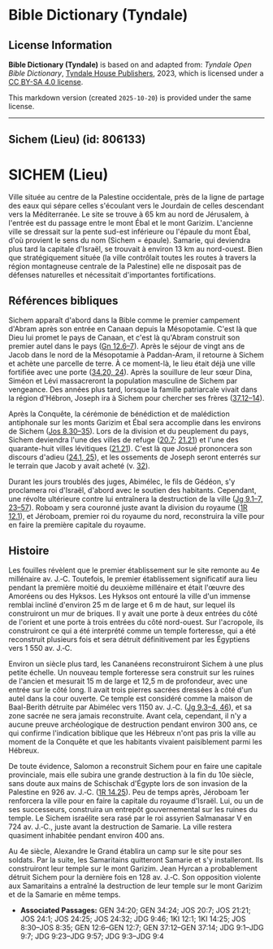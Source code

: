 # Bible Dictionary (Tyndale)

## License Information

**Bible Dictionary (Tyndale)** is based on and adapted from: _Tyndale Open Bible Dictionary_, [Tyndale House Publishers](https://tyndaleopenresources.com/), 2023, which is licensed under a [CC BY-SA 4.0 license](https://creativecommons.org/licenses/by-sa/4.0/legalcode.en).

This markdown version (created `2025-10-20`) is provided under the same license.



--------------------------------

## Sichem (Lieu) (id: 806133)

SICHEM (Lieu)
=============

Ville située au centre de la Palestine occidentale, près de la ligne de partage des eaux qui sépare celles s'écoulant vers le Jourdain de celles descendant vers la Méditerranée. Le site se trouve à 65 km au nord de Jérusalem, à l'entrée est du passage entre le mont Ébal et le mont Garizim. L'ancienne ville se dressait sur la pente sud\-est inférieure ou l'épaule du mont Ébal, d'où provient le sens du nom (Sichem \= épaule). Samarie, qui deviendra plus tard la capitale d'Israël, se trouvait à environ 13 km au nord\-ouest. Bien que stratégiquement située (la ville contrôlait toutes les routes à travers la région montagneuse centrale de la Palestine) elle ne disposait pas de défenses naturelles et nécessitait d'importantes fortifications.

Références bibliques
--------------------

Sichem apparaît d'abord dans la Bible comme le premier campement d'Abram après son entrée en Canaan depuis la Mésopotamie. C'est là que Dieu lui promet le pays de Canaan, et c'est là qu'Abram construit son premier autel dans le pays ([Gn 12\.6–7](https://ref.ly/Gen12:6-Gen12:7)). Après le séjour de vingt ans de Jacob dans le nord de la Mésopotamie à Paddan\-Aram, il retourne à Sichem et achète une parcelle de terre. À ce moment\-là, le lieu était déjà une ville fortifiée avec une porte ([34\.20, 24](https://ref.ly/Gen34:20,Gen34:24)). Après la souillure de leur sœur Dina, Siméon et Lévi massacreront la population masculine de Sichem par vengeance. Des années plus tard, lorsque la famille patriarcale vivait dans la région d'Hébron, Joseph ira à Sichem pour chercher ses frères ([37\.12–14](https://ref.ly/Gen37:12-Gen37:14)).

Après la Conquête, la cérémonie de bénédiction et de malédiction antiphonale sur les monts Garizim et Ébal sera accomplie dans les environs de Sichem ([Jos 8\.30–35](https://ref.ly/Josh8:30-Josh8:35)). Lors de la division et du peuplement du pays, Sichem deviendra l'une des villes de refuge ([20\.7](https://ref.ly/Josh20:7); [21\.21](https://ref.ly/Josh21:21)) et l'une des quarante\-huit villes lévitiques ([21\.21](https://ref.ly/Josh21:21)). C'est là que Josué prononcera son discours d'adieu ([24\.1, 25](https://ref.ly/Josh24:1,Josh24:25)), et les ossements de Joseph seront enterrés sur le terrain que Jacob y avait acheté (v. [32](https://ref.ly/Josh24:32)).

Durant les jours troublés des juges, Abimélec, le fils de Gédéon, s'y proclamera roi d'Israël, d'abord avec le soutien des habitants. Cependant, une révolte ultérieure contre lui entraînera la destruction de la ville ([Jg 9\.1–7, 23–57](https://ref.ly/Judg9:1-Judg9:7,Judg9:23-Judg9:57)). Roboam y sera couronné juste avant la division du royaume ([1R 12\.1](https://ref.ly/1Kgs12:1)), et Jéroboam, premier roi du royaume du nord, reconstruira la ville pour en faire la première capitale du royaume.

Histoire
--------

Les fouilles révèlent que le premier établissement sur le site remonte au 4e millénaire av. J.‑C. Toutefois, le premier établissement significatif aura lieu pendant la première moitié du deuxième millénaire et était l'œuvre des Amoréens ou des Hyksos. Les Hyksos ont entouré la ville d'un immense remblai incliné d'environ 25 m de large et 6 m de haut, sur lequel ils construiront un mur de briques. Il y avait une porte à deux entrées du côté de l'orient et une porte à trois entrées du côté nord\-ouest. Sur l'acropole, ils construiront ce qui a été interprété comme un temple forteresse, qui a été reconstruit plusieurs fois et sera détruit définitivement par les Égyptiens vers 1 550 av. J.‑C.

Environ un siècle plus tard, les Cananéens reconstruiront Sichem à une plus petite échelle. Un nouveau temple forteresse sera construit sur les ruines de l'ancien et mesurait 15 m de large et 12,5 m de profondeur, avec une entrée sur le côté long. Il avait trois pierres sacrées dressées à côté d'un autel dans la cour ouverte. Ce temple est considéré comme la maison de Baal\-Berith détruite par Abimélec vers 1150 av. J.‑C. ([Jg 9\.3–4, 46](https://ref.ly/Judg9:3-Judg9:4,Judg9:46)), et sa zone sacrée ne sera jamais reconstruite. Avant cela, cependant, il n'y a aucune preuve archéologique de destruction pendant environ 300 ans, ce qui confirme l'indication biblique que les Hébreux n'ont pas pris la ville au moment de la Conquête et que les habitants vivaient paisiblement parmi les Hébreux.

De toute évidence, Salomon a reconstruit Sichem pour en faire une capitale provinciale, mais elle subira une grande destruction à la fin du 10e siècle, sans doute aux mains de Schischak d'Égypte lors de son invasion de la Palestine en 926 av. J.‑C. ([1R 14\.25](https://ref.ly/1Kgs14:25)). Peu de temps après, Jéroboam 1er renforcera la ville pour en faire la capitale du royaume d'Israël. Lui, ou un de ses successeurs, construira un entrepôt gouvernemental sur les ruines du temple. Le Sichem israélite sera rasé par le roi assyrien Salmanasar V en 724 av. J.‑C., juste avant la destruction de Samarie. La ville restera quasiment inhabitée pendant environ 400 ans.

Au 4e siècle, Alexandre le Grand établira un camp sur le site pour ses soldats. Par la suite, les Samaritains quitteront Samarie et s'y installeront. Ils construiront leur temple sur le mont Garizim. Jean Hyrcan a probablement détruit Sichem pour la dernière fois en 128 av. J.‑C. Son opposition violente aux Samaritains a entraîné la destruction de leur temple sur le mont Garizim et de la Samarie en même temps.

* **Associated Passages:** GEN 34:20; GEN 34:24; JOS 20:7; JOS 21:21; JOS 24:1; JOS 24:25; JOS 24:32; JDG 9:46; 1KI 12:1; 1KI 14:25; JOS 8:30–JOS 8:35; GEN 12:6–GEN 12:7; GEN 37:12–GEN 37:14; JDG 9:1–JDG 9:7; JDG 9:23–JDG 9:57; JDG 9:3–JDG 9:4

